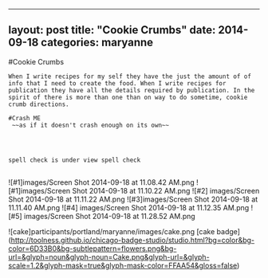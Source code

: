      
---
layout: post
title:  "Cookie Crumbs"
date:   2014-09-18
categories: maryanne
---

#Cookie Crumbs

	When I write recipes for my self they have the just the amount of of info that I need to create the food. When I write recipes for publication they have all the details required by publication. In the spirit of there is more than one than on way to do sometime, cookie crumb directions. 

	#Crash ME
	 ~~as if it doesn't crash enough on its own~~

	 


	spell check is under view spell check


##



![#1]images/Screen Shot 2014-09-18 at 11.08.42 AM.png
	![#1]images/Screen Shot 2014-09-18 at 11.10.22 AM.png
	 ![#2]  images/Screen Shot 2014-09-18 at 11.11.22 AM.png
	   ![#3]images/Screen Shot 2014-09-18 at 11.11.40 AM.png
	  ![#4] images/Screen Shot 2014-09-18 at 11.12.35 AM.png
	  ![#5] images/Screen Shot 2014-09-18 at 11.28.52 AM.png

![cake]participants/portland/maryanne/images/cake.png
[cake badge]
(http://toolness.github.io/chicago-badge-studio/studio.html?bg=color&bg-color=6D33B0&bg-subtlepattern=flowers.png&bg-url=&glyph=noun&glyph-noun=Cake.png&glyph-url=&glyph-scale=1.2&glyph-mask=true&glyph-mask-color=FFAA54&gloss=false)
